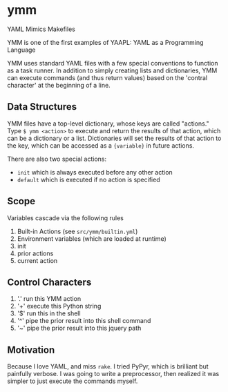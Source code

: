 # ymm
YAML Mimics Makefiles

YMM is one of the first examples of YAAPL: YAML as a Programming Language

YMM uses standard YAML files with a few special conventions to function as a task runner.
In addition to simply creating lists and dictionaries, YMM can execute commands (and thus return values) based on the 'contral character' at the beginning of a line.

## Data Structures

YMM files have a top-level dictionary, whose keys are called "actions."
Type `$ ymm <action>` to execute and return the results of that action, which can be a dictionary or a list.
Dictionaries will set the results of that action to the key, which can be accessed as a `{variable}` in future actions.

There are also two special actions:
* `init` which is always executed before any other action
* `default` which is executed if no action is specified

## Scope

Variables cascade via the following rules

1. Built-in Actions (see `src/ymm/builtin.yml`)
2. Environment variables (which are loaded at runtime)
3. init
4. prior actions
5. current action

## Control Characters

1. '.' run this YMM action
2. '+' execute this Python string
3. '$' run this in the shell
4. '^' pipe the prior result into this shell command
5. '~' pipe the prior result into this jquery path

## Motivation

Because I love YAML, and miss `rake`.
I tried PyPyr, which is brilliant but painfully verbose.
I was going to write a preprocessor, then realized it was simpler to just execute the commands myself.
